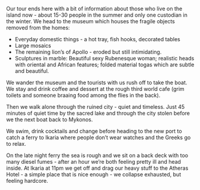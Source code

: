 Our tour ends here with a bit of information about those who live on the island now - about 15-30 people in the summer and only one custodian in the winter. We head to the museum which houses the fragile objects removed from the homes:
* Everyday domestic things - a hot tray, fish hooks, decorated tables
* Large mosaics
* The remaining lion’s of Apollo - eroded but still intimidating.
* Sculptures in marble: Beautiful sexy Rubenesque woman; realistic heads with oriental and African features; folded material togas which are subtle and beautiful.

We wander the museum and the tourists with us rush off to take the boat. We stay and drink coffee and dessert at the rough third world cafe (grim toilets and someone braaing food among the flies in the back).

Then we walk alone through the ruined city - quiet and timeless. Just 45 minutes of quiet time by the sacred lake and through the city stolen before we the next boat back to Mykonos.

We swim, drink cocktails and change before heading to the new port to catch a ferry to Ikaria where people don’t wear watches and the Greeks go to relax.

On the late night ferry the sea is rough and we sit on a back deck with too many diesel fumes - after an hour we’re both feeling pretty ill and head inside. At Ikaria at 11pm we get off and drag our heavy stuff to the Atheras Hotel - a simple place that is nice enough - we collapse exhausted, but feeling hardcore.
